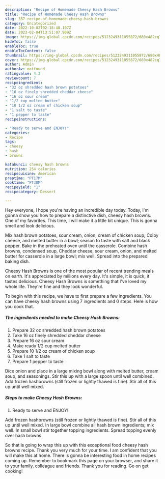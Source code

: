 ```yaml
---
description: "Recipe of Homemade Cheesy Hash Browns"
title: "Recipe of Homemade Cheesy Hash Browns"
slug: 357-recipe-of-homemade-cheesy-hash-browns
category: Uncategorized
date: 2022-10-02T02:18:48.197Z
date: 2023-02-04T13:51:07.909Z
image: https://img-global.cpcdn.com/recipes/5123249311055872/680x482cq70/cheesy-hash-browns-recipe-main-photo.jpg
hideToc: false
enableToc: true
enableTocContent: false
thumbnail: https://img-global.cpcdn.com/recipes/5123249311055872/680x482cq70/cheesy-hash-browns-recipe-main-photo.jpg
cover: https://img-global.cpcdn.com/recipes/5123249311055872/680x482cq70/cheesy-hash-browns-recipe-main-photo.jpg
author: Admin
authorAv: notfound
ratingvalue: 4.3
reviewcount: 7
recipeingredient:
- "32 oz shredded hash brown potatoes"
- "16 oz finely shredded cheddar cheese"
- "16 oz sour cream"
- "1/2 cup melted butter"
- "10 1/2 oz cream of chicken soup"
- "1 salt to taste"
- "1 pepper to taste"
recipeinstructions:

- "Ready to serve and ENJOY!"
categories:
- Recipe
tags:
- cheesy
- hash
- browns

katakunci: cheesy hash browns 
nutrition: 254 calories
recipecuisine: American
preptime: "PT17M"
cooktime: "PT38M"
recipeyield: "1"
recipecategory: Dessert

---
```



Hey everyone, I hope you're having an incredible day today. Today, I'm gonna show you how to prepare a distinctive dish, cheesy hash browns. One of my favorites. This time, I will make it a little bit unique. This is gonna smell and look delicious.

Mix hash brown potatoes, sour cream, onion, cream of chicken soup, Colby cheese, and melted butter in a bowl; season to taste with salt and black pepper. Bake in the preheated oven until the casserole. Combine hash browns, condensed soup, Cheddar cheese, sour cream, onion, and melted butter for casserole in a large bowl; mix well. Spread into the prepared baking dish.

Cheesy Hash Browns is one of the most popular of recent trending meals on earth. It's appreciated by millions every day. It's simple, it is quick, it tastes delicious. Cheesy Hash Browns is something that I've loved my whole life. They're fine and they look wonderful.


To begin with this recipe, we have to first prepare a few ingredients. You can have cheesy hash browns using 7 ingredients and 0 steps. Here is how you cook that.

<!--inarticleads1-->

##### The ingredients needed to make Cheesy Hash Browns:

1. Prepare 32 oz shredded hash brown potatoes
1. Take 16 oz finely shredded cheddar cheese
1. Prepare 16 oz sour cream
1. Make ready 1/2 cup melted butter
1. Prepare 10 1/2 oz cream of chicken soup
1. Take 1 salt to taste
1. Prepare 1 pepper to taste


Dice onion and place in a large mixing bowl along with melted butter, cream soup, and seasonings. Stir this up with a large spoon until well combined. Add frozen hashbrowns (still frozen or lightly thawed is fine). Stir all of this up until well mixed. 

<!--inarticleads2-->

##### Steps to make Cheesy Hash Browns:


1. Ready to serve and ENJOY!

Add frozen hashbrowns (still frozen or lightly thawed is fine). Stir all of this up until well mixed. In large bowl combine all hash brown ingredients; mix well. In small bowl stir together topping ingredients. Spread topping evenly over hash browns. 

So that is going to wrap this up with this exceptional food cheesy hash browns recipe. Thank you very much for your time. I am confident that you will make this at home. There is gonna be interesting food in home recipes coming up. Remember to bookmark this page on your browser, and share it to your family, colleague and friends. Thank you for reading. Go on get cooking!
